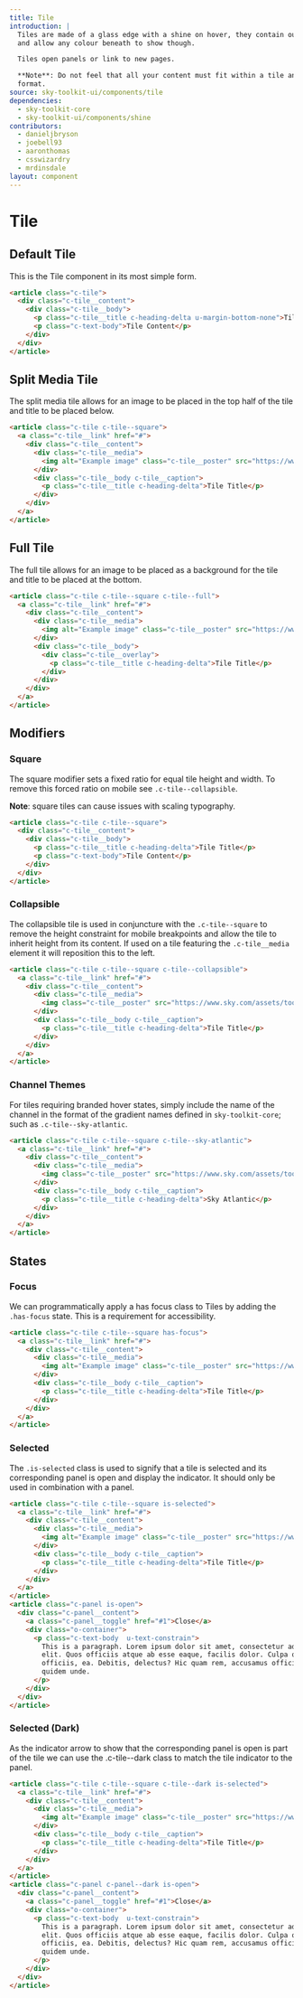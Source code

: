 ```yaml
---
title: Tile
introduction: |
  Tiles are made of a glass edge with a shine on hover, they contain our content
  and allow any colour beneath to show though.

  Tiles open panels or link to new pages.

  **Note**: Do not feel that all your content must fit within a tile and panel
  format.
source: sky-toolkit-ui/components/tile
dependencies:
  - sky-toolkit-core
  - sky-toolkit-ui/components/shine
contributors:
  - danieljbryson
  - joebell93
  - aaronthomas
  - csswizardry
  - mrdinsdale
layout: component
---
```


# Tile

## Default Tile

This is the Tile component in its most simple form.

```html
<article class="c-tile">
  <div class="c-tile__content">
    <div class="c-tile__body">
      <p class="c-tile__title c-heading-delta u-margin-bottom-none">Tile Title</p>
      <p class="c-text-body">Tile Content</p>
    </div>
  </div>
</article>
```

## Split Media Tile

The split media tile allows for an image to be placed in the top half of the
tile and title to be placed below.

```html
<article class="c-tile c-tile--square">
  <a class="c-tile__link" href="#">
    <div class="c-tile__content">
      <div class="c-tile__media">
        <img alt="Example image" class="c-tile__poster" src="https://www.sky.com/assets/toolkit/docs/tile/example.jpg" />
      </div>
      <div class="c-tile__body c-tile__caption">
        <p class="c-tile__title c-heading-delta">Tile Title</p>
      </div>
    </div>
  </a>
</article>
```

## Full Tile

The full tile allows for an image to be placed as a background for the tile and
title to be placed at the bottom.

```html
<article class="c-tile c-tile--square c-tile--full">
  <a class="c-tile__link" href="#">
    <div class="c-tile__content">
      <div class="c-tile__media">
        <img alt="Example image" class="c-tile__poster" src="https://www.sky.com/assets/toolkit/docs/tile/example-full.png" />
      </div>
      <div class="c-tile__body">
        <div class="c-tile__overlay">
          <p class="c-tile__title c-heading-delta">Tile Title</p>
        </div>
      </div>
    </div>
  </a>
</article>
```


## Modifiers

### Square

The square modifier sets a fixed ratio for equal tile height and width. To
remove this forced ratio on mobile see `.c-tile--collapsible`.

**Note**: square tiles can cause issues with scaling typography.

```html
<article class="c-tile c-tile--square">
  <div class="c-tile__content">
    <div class="c-tile__body">
      <p class="c-tile__title c-heading-delta">Tile Title</p>
      <p class="c-text-body">Tile Content</p>
    </div>
  </div>
</article>
```

### Collapsible

The collapsible tile is used in conjuncture with the `.c-tile--square` to remove
the height constraint for mobile breakpoints and allow the tile to inherit
height from its content. If used on a tile featuring the `.c-tile__media`
element it will reposition this to the left.

```html
<article class="c-tile c-tile--square c-tile--collapsible">
  <a class="c-tile__link" href="#">
    <div class="c-tile__content">
      <div class="c-tile__media">
        <img class="c-tile__poster" src="https://www.sky.com/assets/toolkit/docs/tile/example.jpg" />
      </div>
      <div class="c-tile__body c-tile__caption">
        <p class="c-tile__title c-heading-delta">Tile Title</p>
      </div>
    </div>
  </a>
</article>
```

### Channel Themes

For tiles requiring branded hover states, simply include the name of the channel
in the format of the gradient names defined in `sky-toolkit-core`; such as 
`.c-tile--sky-atlantic`.

```html
<article class="c-tile c-tile--square c-tile--sky-atlantic">
  <a class="c-tile__link" href="#">
    <div class="c-tile__content">
      <div class="c-tile__media">
        <img class="c-tile__poster" src="https://www.sky.com/assets/toolkit/docs/tile/example.jpg" />
      </div>
      <div class="c-tile__body c-tile__caption">
        <p class="c-tile__title c-heading-delta">Sky Atlantic</p>
      </div>
    </div>
  </a>
</article>
```

## States

### Focus

We can programmatically apply a has focus class to Tiles by adding the
`.has-focus` state. This is a requirement for accessibility.

```html
<article class="c-tile c-tile--square has-focus">
  <a class="c-tile__link" href="#">
    <div class="c-tile__content">
      <div class="c-tile__media">
        <img alt="Example image" class="c-tile__poster" src="https://www.sky.com/assets/toolkit/docs/tile/example.jpg" />
      </div>
      <div class="c-tile__body c-tile__caption">
        <p class="c-tile__title c-heading-delta">Tile Title</p>
      </div>
    </div>
  </a>
</article>
```

### Selected

The `.is-selected` class is used to signify that a tile is selected and its
corresponding panel is open and display the indicator. It should only be used
in combination with a panel.

```html
<article class="c-tile c-tile--square is-selected">
  <a class="c-tile__link" href="#">
    <div class="c-tile__content">
      <div class="c-tile__media">
        <img alt="Example image" class="c-tile__poster" src="https://www.sky.com/assets/toolkit/docs/tile/example.jpg" />
      </div>
      <div class="c-tile__body c-tile__caption">
        <p class="c-tile__title c-heading-delta">Tile Title</p>
      </div>
    </div>
  </a>
</article>
<article class="c-panel is-open">
  <div class="c-panel__content">
    <a class="c-panel__toggle" href="#1">Close</a>
    <div class="o-container">
      <p class="c-text-body  u-text-constrain">
        This is a paragraph. Lorem ipsum dolor sit amet, consectetur adipisicing
        elit. Quos officiis atque ab esse eaque, facilis dolor. Culpa quidem
        officiis, ea. Debitis, delectus? Hic quam rem, accusamus officia libero
        quidem unde.
      </p>
    </div>
  </div>
</article>
```

### Selected (Dark)

As the indicator arrow to show that the corresponding panel is open is part of
the tile we can use the .c-tile--dark class to match the tile indicator to the panel.

```html
<article class="c-tile c-tile--square c-tile--dark is-selected">
  <a class="c-tile__link" href="#">
    <div class="c-tile__content">
      <div class="c-tile__media">
        <img alt="Example image" class="c-tile__poster" src="https://www.sky.com/assets/toolkit/docs/tile/example.jpg" />
      </div>
      <div class="c-tile__body c-tile__caption">
        <p class="c-tile__title c-heading-delta">Tile Title</p>
      </div>
    </div>
  </a>
</article>
<article class="c-panel c-panel--dark is-open">
  <div class="c-panel__content">
    <a class="c-panel__toggle" href="#1">Close</a>
    <div class="o-container">
      <p class="c-text-body  u-text-constrain">
        This is a paragraph. Lorem ipsum dolor sit amet, consectetur adipisicing
        elit. Quos officiis atque ab esse eaque, facilis dolor. Culpa quidem
        officiis, ea. Debitis, delectus? Hic quam rem, accusamus officia libero
        quidem unde.
      </p>
    </div>
  </div>
</article>
```
